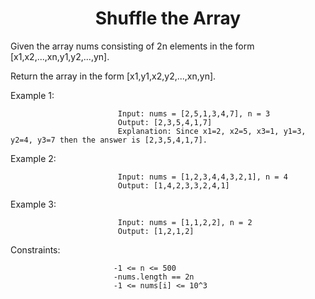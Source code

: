 <h1 align="center">Shuffle the Array</h1>


Given the array nums consisting of 2n elements in the form [x1,x2,...,xn,y1,y2,...,yn].

Return the array in the form [x1,y1,x2,y2,...,xn,yn].

 

Example 1:

                            Input: nums = [2,5,1,3,4,7], n = 3
                            Output: [2,3,5,4,1,7] 
                            Explanation: Since x1=2, x2=5, x3=1, y1=3, y2=4, y3=7 then the answer is [2,3,5,4,1,7].
Example 2:

                            Input: nums = [1,2,3,4,4,3,2,1], n = 4
                            Output: [1,4,2,3,3,2,4,1]

Example 3:

                            Input: nums = [1,1,2,2], n = 2
                            Output: [1,2,1,2]
                            
 

Constraints:

                           -1 <= n <= 500
                           -nums.length == 2n
                           -1 <= nums[i] <= 10^3